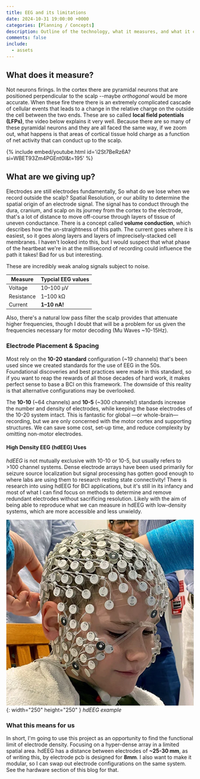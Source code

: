 ```yaml
---
title: EEG and its limitations
date: 2024-10-31 19:00:00 +0000
categories: [Planning / Concepts]
description: Outline of the technology, what it measures, and what it can't.
comments: false
include:
  - assets
---
```


## What does it measure?
Not neurons firings. In the cortex there are pyramidal neurons that are positioned perpendicular to the scalp --maybe *orthogonal* would be more accurate. When these fire there there is an extremely complicated cascade of cellular events that leads to a change in the relative charge on the outside the cell between the two ends. These are so called **local field potentials (LFPs)**, the video below explains it very well. Because there are so many of these pyramidal neurons and they are all faced the same way, if we zoom out, what happens is that areas of cortical tissue hold charge as a function of net activity that can conduct up to the scalp. 

{% include embed/youtube.html id='i2St7BeRz6A?si=WBET93Zm4PGEnt0l&t=195' %}

## What are we giving up?

Electrodes are still electrodes fundamentally, So what do we lose when we record outside the scalp? Spatial Resolution, or our ability to determine the spatial origin of an electrode signal. The signal has to conduct through the dura, cranium, and scalp on its journey from the cortex to the electrode, that's a lot of distance to move off-course through layers of tissue of uneven conductance. There is a concept called **volume conduction**, which describes how the un-straightness of this path. The current goes where it is easiest, so it goes along layers and layers of imprecisely-stacked cell membranes. I haven't looked into this, but I would suspect that what phase of the heartbeat we're in at the millisecond of recording could influence the path it takes! Bad for us but interesting.

These are incredibly weak analog signals subject to noise. 

| Measure                           | Typcial EEG values|
| --------------------------------- | ----------------  |
| Voltage                           | 10–100 µV         |
| Resistance                        | 1–100 kΩ          |
| Current                           | **1–10 nA!**      |

Also, there's a natural low pass filter the scalp provides that attenuate higher frequencies, though I doubt that will be a problem for us given the frequencies necessary for motor decoding (Mu Waves ~10-15Hz).

### Electrode Placement & Spacing

Most rely on the **10-20 standard** configuration (~19 channels) that's been used since we created standards for the use of EEG in the 50s. Foundational discoveries and best practices were made in this standard, so if you want to reap the rewards of all those decades of hard work, it makes perfect sense to base a BCI on this framework. The downside of this reality is that alternative configurations may be overlooked. 

The **10-10** (~64 channels) and **10-5** (~300 channels!) standards increase the number and density of electrodes, while keeping the base electrodes of the 10-20 system intact. This is fantastic for global  —or whole-brain— recording, but we are only concerned with the motor cortex and supporting structures. We can save some cost, set-up time, and reduce complexity by omitting non-motor electrodes. 

#### High Density EEG (hdEEG) Uses

*hdEEG* is not mutually exclusive with 10-10 or 10-5, but usually refers to >100 channel systems. Dense electrode arrays have been used primarily for seizure source localization but signal processing has gotten good enough to where labs are using them to research resting state connectivity! There is research into using hdEEG for BCI applications, but it's still in its infancy and most of what I can find focus on methods to determine and remove redundant electrodes without sacrificing resolution. Likely with the aim of being able to reproduce what we can measure in hdEEG with low-density systems, which are more accessible and less unwieldy.

![Desktop View](/assets/img/post-images/hd-eeg-fig1_webp.png){: width="250" height="250" }
_hdEEG example_

### What this means for us

In short, I'm going to use this project as an opportunity to find the functional limit of electrode density. Focusing on a hyper-dense array in a limited spatial area. hdEEG has a distance between electrodes of **~25-30 mm**, as of writing this, by electrode pcb is designed for **8mm**. I also want to make it modular, so I can swap out electrode configurations on the same system. See the hardware section of this blog for that. 